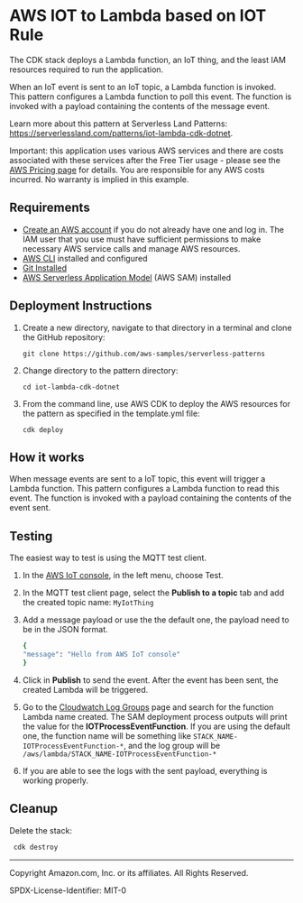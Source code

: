 # AWS IOT to Lambda based on IOT Rule 

The CDK stack deploys a Lambda function, an IoT thing, and the least IAM resources required to run the application.

When an IoT event is sent to an IoT topic, a Lambda function is invoked. This pattern configures a Lambda function to poll this event. The function is invoked with a payload containing the contents of the message event.

Learn more about this pattern at Serverless Land Patterns: https://serverlessland.com/patterns/iot-lambda-cdk-dotnet.

Important: this application uses various AWS services and there are costs associated with these services after the Free Tier usage - please see the [AWS Pricing page](https://aws.amazon.com/pricing/) for details. You are responsible for any AWS costs incurred. No warranty is implied in this example.

## Requirements

* [Create an AWS account](https://portal.aws.amazon.com/gp/aws/developer/registration/index.html) if you do not already have one and log in. The IAM user that you use must have sufficient permissions to make necessary AWS service calls and manage AWS resources.
* [AWS CLI](https://docs.aws.amazon.com/cli/latest/userguide/install-cliv2.html) installed and configured
* [Git Installed](https://git-scm.com/book/en/v2/Getting-Started-Installing-Git)
* [AWS Serverless Application Model](https://docs.aws.amazon.com/serverless-application-model/latest/developerguide/serverless-sam-cli-install.html) (AWS SAM) installed

## Deployment Instructions

1. Create a new directory, navigate to that directory in a terminal and clone the GitHub repository:
    ``` 
    git clone https://github.com/aws-samples/serverless-patterns
    ```
1. Change directory to the pattern directory:
    ```
    cd iot-lambda-cdk-dotnet
    ```
1. From the command line, use AWS CDK to deploy the AWS resources for the pattern as specified in the template.yml file:
    ```
    cdk deploy 
    ```

## How it works

When message events are sent to a IoT topic, this event will trigger a Lambda function. This pattern configures a Lambda function to read this event. The function is invoked with a payload containing the contents of the event sent.

## Testing

The easiest way to test is using the MQTT test client.

1. In the [AWS IoT console](https://console.aws.amazon.com/iot/home), in the left menu, choose Test.

2. In the MQTT test client page, select the **Publish to a topic** tab and add the created topic name: `MyIotThing`

3. Add a message payload or use the the default one, the payload need to be in the JSON format. 
    ```bash
    {
    "message": "Hello from AWS IoT console"
    }
   ``` 

4. Click in **Publish** to send the event. After the event has been sent, the created Lambda will be triggered.

5. Go to the [Cloudwatch Log Groups](https://console.aws.amazon.com/cloudwatch/home?#logsV2:log-groups) page and search for the function Lambda name created. The SAM deployment process outputs will print the value for the **IOTProcessEventFunction**. If you are using the default one, the function name will be something like `STACK_NAME-IOTProcessEventFunction-*`, and the log group will be `/aws/lambda/STACK_NAME-IOTProcessEventFunction-*`

6. If you are able to see the logs with the sent payload, everything is working properly.


## Cleanup

Delete the stack: 
   ```bash
    cdk destroy
   ``` 

----
Copyright Amazon.com, Inc. or its affiliates. All Rights Reserved.

SPDX-License-Identifier: MIT-0
